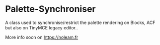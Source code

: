 # Palette-Synchroniser
A class used to synchronise/restrict the palette rendering on Blocks, ACF but also on TinyMCE legacy editor..

More info soon on https://noleam.fr
